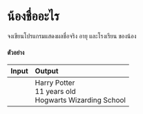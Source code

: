 # น้องชื่ออะไร

จงเขียนโปรแกรมแสดงผลชื่อจริง อายุ และโรงเรียน ของน้อง

#### ตัวอย่าง

| Input | Output |
| :---- | :----- |
| | Harry Potter <br> 11 years old <br> Hogwarts Wizarding School |
